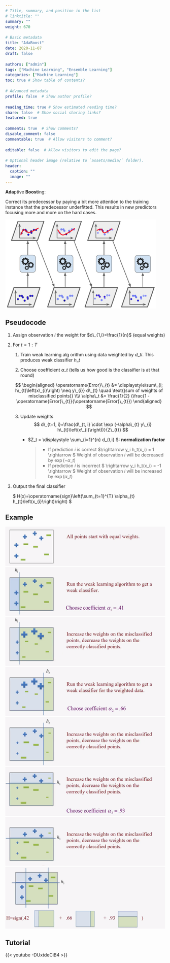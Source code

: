 ```yaml
---
# Title, summary, and position in the list
# linktitle: ""
summary: ""
weight: 670

# Basic metadata
title: "AdaBoost"
date: 2020-11-07
draft: false
 
authors: ["admin"]
tags: ["Machine Learning", "Ensemble Learning"]
categories: ["Machine Learning"]
toc: true # Show table of contents?

# Advanced metadata
profile: false  # Show author profile?

reading_time: true # Show estimated reading time?
share: false  # Show social sharing links?
featured: true

comments: true  # Show comments?
disable_comment: false
commentable: true  # Allow visitors to comment?  

editable: false  # Allow visitors to edit the page?  

# Optional header image (relative to `assets/media/` folder).
header:
  caption: ""
  image: ""
---
```


**Ada**ptive **Boost**ing:

Correct its predecessor by paying a bit more attention to the training instance that the predecessor underfitted. This results in new predictors focusing more and more on the hard cases.

<img src="https://raw.githubusercontent.com/EckoTan0804/upic-repo/master/uPic/AdaBoost.png" alt="AdaBoost" style="zoom:80%;" />



## Pseudocode

1. Assign observation $i$ the weight for $d\_{1,i}=\frac{1}{n}$ (equal weights)

2. For $t=1:T$

    1. Train weak learning alg orithm using data weighted by $d\_{ti}$. This produces weak classifier $h\_t$

    2. Choose coefficient $\alpha\_t$ (tells us how good is the classifier is at that round)

    $$
    \begin{aligned}
      \operatorname{Error}\_{t} &= \displaystyle\sum\_{i;  h\_{t}\left(x\_{i}\right) \neq y\_{i}} d\_{t} \quad \text{(sum of weights of misclassified points)} \\\\
      \alpha\_t &= \frac{1}{2} (\frac{1 - \operatorname{Error}\_{t}}{\operatorname{Error}\_{t}})
    \end{aligned}
    $$

    

    3. Update weights
       $$
       d\_{t+1, i}=\frac{d\_{t, i} \cdot \exp (-\alpha\_{t} y\_{i} h\_{t}\left(x\_{i}\right))}{Z\_{t}}
       $$

       - $Z\_t = \displaystyle \sum\_{i=1}^{n} d\_{t,i} $:  **normalization factor**

         > - If prediction $i$ is correct $\rightarrow y\_i h\_t(x\_i) = 1 \rightarrow $ Weight of observation $i$ will be decreased by $\exp(-\alpha\_t)$
         > - If prediction $i$ is incorrect $ \rightarrow y\_i h\_t(x\_i) = -1 \rightarrow $ Weight of observation $i$ will be increased by $\exp(\alpha\_t)$

3. Output the final classifier 

    $
        H(x)=\operatorname{sign}\left(\sum\_{t=1}^{T} \alpha\_{t} h\_{t}\left(x\_{i}\right)\right)
    $
    
    

## Example

<img src="https://raw.githubusercontent.com/EckoTan0804/upic-repo/master/uPic/AdaBoost_Eg-00.png" alt="AdaBoost_Eg-00" style="zoom:50%;" />

<img src="https://raw.githubusercontent.com/EckoTan0804/upic-repo/master/uPic/AdaBoost_Eg-01.png" alt="AdaBoost_Eg-01" style="zoom:50%;" />

<img src="https://raw.githubusercontent.com/EckoTan0804/upic-repo/master/uPic/AdaBoost_Eg-02.png" alt="AdaBoost_Eg-02" style="zoom:50%;" />

<img src="https://raw.githubusercontent.com/EckoTan0804/upic-repo/master/uPic/AdaBoost_Eg-03.png" alt="AdaBoost_Eg-03" style="zoom:50%;" />

<img src="https://raw.githubusercontent.com/EckoTan0804/upic-repo/master/uPic/AdaBoost_Eg-04.png" alt="AdaBoost_Eg-04" style="zoom:50%;" />

<img src="https://raw.githubusercontent.com/EckoTan0804/upic-repo/master/uPic/AdaBoost_Eg-05.png" alt="AdaBoost_Eg-05" style="zoom:50%;" />

<img src="https://raw.githubusercontent.com/EckoTan0804/upic-repo/master/uPic/AdaBoost_Eg-06.png" alt="AdaBoost_Eg-06" style="zoom:50%;" />

<img src="https://raw.githubusercontent.com/EckoTan0804/upic-repo/master/uPic/AdaBoost_Eg-07.png" alt="AdaBoost_Eg-07" style="zoom:50%;" />

## Tutorial

{{< youtube -DUxtdeCiB4 >}}

